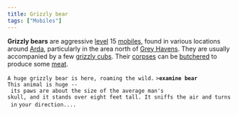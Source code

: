 ```yaml
---
title: Grizzly bear
tags: ["Mobiles"]
---
```

**Grizzly bears** are aggressive [level](level "wikilink") 15
[mobiles](mobile "wikilink"), found in various locations around
[Arda](Arda "wikilink"), particularly in the area north of [Grey
Havens](Grey_Havens "wikilink"). They are usually accompanied by a few
[grizzly cubs](grizzly_cub "wikilink"). Their
[corpses](corpse "wikilink") can be [butchered](butcher "wikilink") to
produce some [meat](meat "wikilink").

`A huge grizzly bear is here, roaming the wild.`
`>`**`examine bear`**
`This animal is huge -- its paws are about the size of the average man's`
`skull, and it stands over eight feet tall. It sniffs the air and turns in`
`your direction....`
